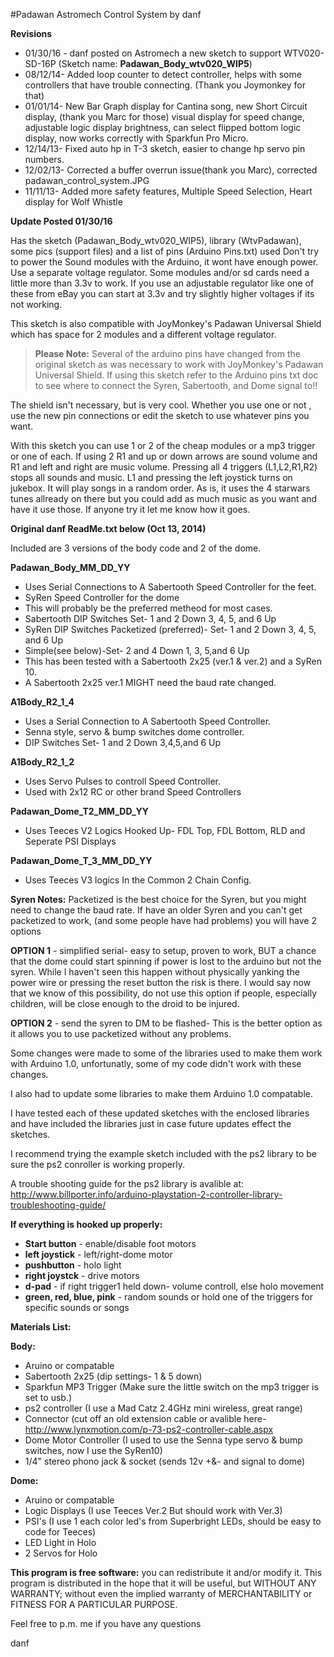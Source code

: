 #Padawan Astromech Control System by danf

**Revisions**
- 01/30/16 - danf posted on Astromech a new sketch to support WTV020-SD-16P (Sketch name: **Padawan_Body_wtv020_WIP5**)
- 08/12/14- Added loop counter to detect controller, helps with some controllers that have trouble connecting. (Thank you Joymonkey for that)
- 01/01/14- New Bar Graph display for Cantina song, new Short Circuit display, (thank you Marc for those) visual display for speed change, adjustable logic display brightness, can select flipped bottom logic display, now works correctly with Sparkfun Pro Micro.
- 12/14/13- Fixed auto hp in T-3 sketch, easier to change hp servo pin numbers.
- 12/02/13- Corrected a buffer overrun issue(thank you Marc), corrected padawan_control_system.JPG
- 11/11/13- Added more safety features, Multiple Speed Selection, Heart display for Wolf Whistle

**Update Posted 01/30/16**

Has the sketch (Padawan_Body_wtv020_WIP5), library (WtvPadawan), some pics (support files) and a list of pins (Arduino Pins.txt) used
Don't try to power the Sound modules with the Arduino, it wont have enough power. Use a separate voltage regulator.
Some modules and/or sd cards need a little more than 3.3v to work. If you use an adjustable regulator like one of these from eBay you can start at 3.3v and try slightly higher voltages if its not working.

This sketch is also compatible with JoyMonkey's Padawan Universal Shield which has space for 2 modules and a different voltage regulator.

> **Please Note:** Several of the arduino pins have changed from the original sketch as was necessary to work with JoyMonkey's Padawan Universal Shield. If using this sketch refer to the Arduino pins txt doc to see where to connect the Syren, Sabertooth, and Dome signal to!!

The shield isn't necessary, but is very cool. Whether you use one or not , use the new pin connections or edit the sketch to use whatever pins you want.

With this sketch you can use 1 or 2 of the cheap modules or a mp3 trigger or one of each. If using 2 R1 and up or down arrows are sound volume and R1 and left and right are music volume. Pressing all 4 triggers (L1,L2,R1,R2) stops all sounds and music. L1 and pressing the left joystick turns on jukebox. It will play songs in a random order. As is, it uses the 4 starwars tunes allready on there but you could add as much music as you want and have it use those.
If anyone try it let me know how it goes.

**Original danf ReadMe.txt below (Oct 13, 2014)**

Included are 3 versions of the body code and 2 of the dome.

**Padawan_Body_MM_DD_YY**
- Uses Serial Connections to A Sabertooth Speed Controller for the feet.
- SyRen Speed Controller for the dome
- This will probably be the preferred metheod for most cases.
- Sabertooth DIP Switches Set- 1 and 2 Down 3, 4, 5, and 6 Up
- SyRen DIP Switches Packetized (preferred)- Set- 1 and 2 Down 3, 4, 5, and 6 Up
- Simple(see below)-Set- 2 and 4 Down 1, 3, 5,and 6 Up
- This has been tested with a Sabertooth 2x25 (ver.1 & ver.2) and a SyRen 10. 
- A Sabertooth 2x25 ver.1  MIGHT need the baud rate changed.

**A1Body_R2_1_4**
- Uses a Serial Connection to A Sabertooth Speed Controller. 
- Senna style, servo & bump switches dome controller.
- DIP Switches Set- 1 and 2 Down 3,4,5,and 6 Up

**A1Body_R2_1_2** 
- Uses Servo Pulses to controll Speed Controller.
- Used with 2x12 RC or other brand Speed Controllers

**Padawan_Dome_T2_MM_DD_YY**
- Uses Teeces V2 Logics  Hooked Up- FDL Top, FDL Bottom, RLD and Seperate PSI Displays

**Padawan_Dome_T_3_MM_DD_YY**
- Uses Teeces V3 logics In the Common 2 Chain Config.

**Syren Notes:**
Packetized is the best choice for the Syren, but you might need to change the baud rate.
If have an older Syren and you can't get packetized to work, (and some people have had problems) you will have 2 options

**OPTION 1** - simplified serial- easy to setup, proven to work, 
          BUT a chance that the dome could start spinning if power is lost to the arduino but not the syren. 
          While I haven't seen this happen without physically yanking the power wire or pressing the reset button the risk is there. 
          I would say now that we know of this possibility, do not use this option if people, 
          especially children, will be close enough to the droid to be injured.

**OPTION 2** - send the syren to DM to be flashed- This is the better option as it allows you to use packetized without any problems.

Some changes were made to some of the libraries used to make them work with Arduino 1.0, unfortunatly, some of my code didn't work with these changes.

I also had to update some libraries to make them Arduino 1.0 compatable.

I have tested each of these updated sketches with the enclosed libraries and have included the libraries just in case future updates effect the sketches.

I recommend trying the example sketch included with the ps2 library to be sure the ps2 conroller is working properly.

A trouble shooting guide for the ps2 library is avalible at:
http://www.billporter.info/arduino-playstation-2-controller-library-troubleshooting-guide/

**If everything is hooked up properly:**

- **Start button** - enable/disable foot motors
- **left joystick** - left/right-dome motor
- **pushbutton** - holo light
- **right joystck** - drive motors
- **d-pad** - if right trigger1 held down- volume controll, else holo movement
- **green, red, blue, pink** - random sounds or hold one of the triggers for specific sounds or songs


**Materials List:**

**Body:**
- Aruino or compatable
- Sabertooth 2x25  (dip settings- 1 & 5 down)
- Sparkfun MP3 Trigger (Make sure the little switch on the mp3 trigger is set to usb.)
- ps2 controller (I use a Mad Catz 2.4GHz mini wireless, great range)
- Connector (cut off an old extension cable or avalible here- http://www.lynxmotion.com/p-73-ps2-controller-cable.aspx
- Dome Motor Controller (I used to use the Senna type servo & bump switches, now I use the SyRen10)
- 1/4" stereo phono jack & socket (sends 12v +&- and signal to dome)

**Dome:**
- Aruino or compatable
- Logic Displays (I use Teeces Ver.2 But should work with Ver.3)
- PSI's (I use 1 each color led's from Superbright LEDs, should be easy to code for Teeces)
- LED Light in Holo
- 2 Servos for Holo

**This program is free software:** you can redistribute it and/or modify it. This program is distributed in the hope that it will be useful, but WITHOUT ANY WARRANTY; without even the implied warranty of MERCHANTABILITY or FITNESS FOR A PARTICULAR PURPOSE.

Feel free to p.m. me if you have any questions

danf
